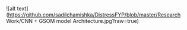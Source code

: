 
![alt text](https://github.com/sadilchamishka/DistressFYP/blob/master/Research Work/CNN + GSOM model Architecture.jpg?raw=true)
